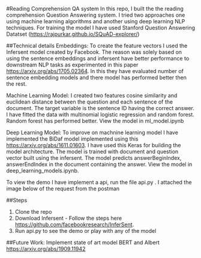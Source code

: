 #Reading Comprehension QA system
In this repo, I built the the reading comprehension Question Answering system. I tried two approaches one using machine learning algorithms and another using deep learning NLP techniques. 
For training the model I have used Stanford Question Answering Datatset (https://rajpurkar.github.io/SQuAD-explorer/)

##Technical details
Embeddings: To create the feature vectors I used the Infersent model created by Facebook. The reason was solely based on using the sentence embeddings and infersent have better performance to downstream NLP tasks as experimented in this paper https://arxiv.org/abs/1705.02364. In this they have evaluated number of sentence embedding models and there model has performed better then the rest.

Machine Learning Model: I created two features cosine similarity and euclidean distance between the question and each sentence of the document. The target variable is the sentence ID having the correct answer. I have fitted the data with  multinomial logistic regression and random forest. Random forest has performed better. View the model in ml_model.ipynb

Deep Learning Model: To improve on machnine learning model I have implemented the BiDaf model implemented using this https://arxiv.org/abs/1611.01603. I have used this Keras for building the model architecture. The model is trained with document and question vector built using the infersent. The model predicts answerBeginIndex, answerEndIndex in the document containing the answer. View the model in deep_learning_models.ipynb.

To view the demo I have implement a api, run the file api.py . I attached the image below of the request from the postman

##Steps
1. Clone the repo 
2. Download Infersent - Follow the steps here https://github.com/facebookresearch/InferSent.
3. Run api.py to see the demo or play with any of the model

##Future Work: 
Implement state of art model BERT and Albert https://arxiv.org/abs/1909.11942